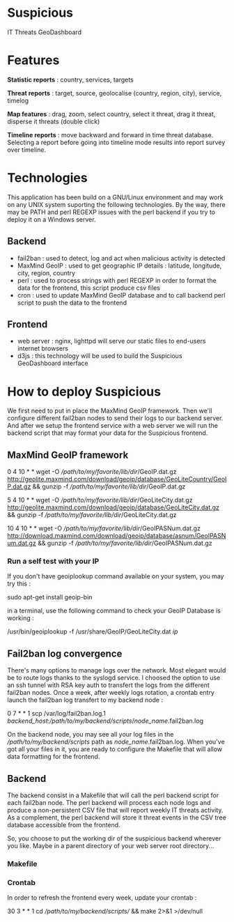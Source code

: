 # Suspicious

IT Threats GeoDashboard

# Features

**Statistic reports** : country, services, targets

**Threat reports** : target, source, geolocalise (country, region, city), service, timelog

**Map features** : drag, zoom, select country, select it threat, drag it threat, disperse it threats (double click)

**Timeline reports** : move backward and forward in time threat database. Selecting a report before going into
timeline mode results into report survey over timeline.

# Technologies

This application has been build on a GNU/Linux environment and may work on any UNIX system suporting
the following technologies. By the way, there may be PATH and perl REGEXP issues with the perl backend
if you try to deploy it on a Windows server.

## Backend

  * fail2ban : used to detect, log and act when malicious activity is detected
  * MaxMind GeoIP : used to get geographic IP details : latitude, longitude, city, region, country
  * perl : used to process strings with perl REGEXP in order to format the data for the frontend,
  this script produce csv files
  * cron : used to update MaxMind GeoIP database and to call backend perl script to push the data to the frontend

## Frontend

  * web server : nginx, lighttpd will serve our static files to end-users internet browsers
  * d3js : this technology will be used to build the Suspicious GeoDashboard interface
  
# How to deploy Suspicious

We first need to put in place the MaxMind GeoIP framework. Then we'll configure different fail2ban nodes to send their
logs to our backend server. And after we setup the frontend service with a web server we will run the backend script
that may format your data for the Suspicious frontend.

## MaxMind GeoIP framework

0 4 10 * * wget -O */path/to/my/favorite/lib/dir*/GeoIP.dat.gz http://geolite.maxmind.com/download/geoip/database/GeoLiteCountry/GeoIP.dat.gz && gunzip -f */path/to/my/favorite/lib/dir*/GeoIP.dat.gz

5 4 10 * * wget -O */path/to/my/favorite/lib/dir*/GeoLiteCity.dat.gz http://geolite.maxmind.com/download/geoip/database/GeoLiteCity.dat.gz && gunzip -f */path/to/my/favorite/lib/dir*/GeoLiteCity.dat.gz

10 4 10 * * wget -O */path/to/my/favorite/lib/dir*/GeoIPASNum.dat.gz http://download.maxmind.com/download/geoip/database/asnum/GeoIPASNum.dat.gz && gunzip -f */path/to/my/favorite/lib/dir*/GeoIPASNum.dat.gz

### Run a self test with your IP

If you don't have geoiplookup command available on your system, you may try this :

sudo apt-get install geoip-bin

in a terminal, use the following command to check your GeoIP Database is working :

/usr/bin/geoiplookup -f /usr/share/GeoIP/GeoLiteCity.dat *ip*

## Fail2ban log convergence

There's many options to manage logs over the network. Most elegant would be to route logs thanks to the syslogd service.
I choosed the option to use an ssh tunnel with RSA key auth to transfert the logs from the different fail2ban nodes.
Once a week, after weekly logs rotation, a crontab entry launch the fail2ban log transfert to my backend node :

0 7 * * 1 scp /var/log/fail2ban.log.1 *backend_host*:*/path/to/my/backend/scripts*/*node_name*.fail2ban.log

On the backend node, you may see all your log files in the */path/to/my/backend/scripts* path as *node_name*.fail2ban.log.
When you've got all your files in it, you are ready to configure the Makefile that will allow data formatting for the
frontend.

## Backend

The backend consist in a Makefile that will call the perl backend script for each fail2ban node. The perl backend
will process each node logs and produce a non-persistent CSV file that will report weekly IT threats activity.
As a complement, the perl backend will store it threat events in the CSV tree database accessible from the
frontend.

So, you choose to put the working dir of the suspicious backend wherever you like. Maybe in a parent directory of
your web server root directory...

### Makefile




### Crontab

In order to refresh the frontend every week, update your crontab :

30 3 * * 1 cd */path/to/my/backend/scripts/* && make 2>&1 >/dev/null

